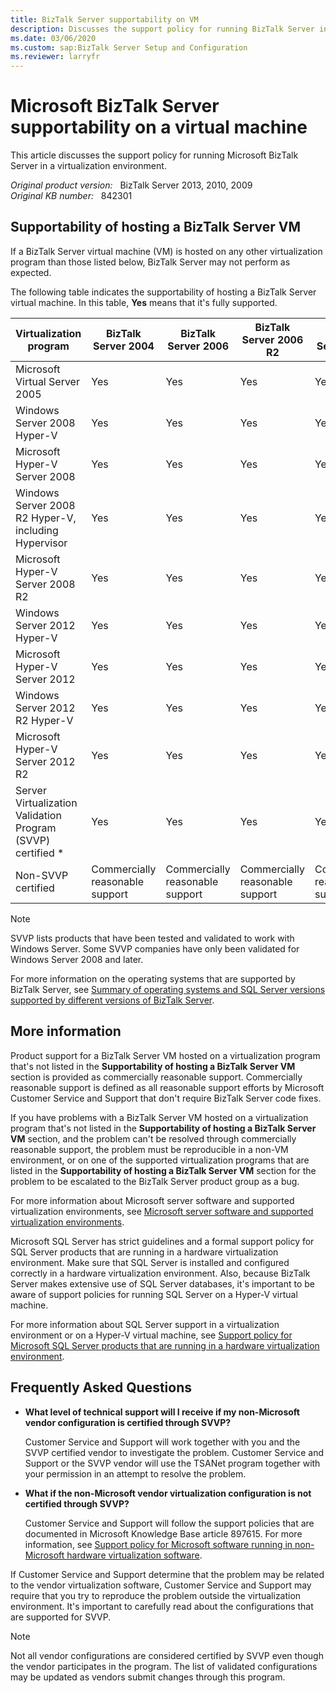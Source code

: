 ```yaml
---
title: BizTalk Server supportability on VM
description: Discusses the support policy for running BizTalk Server in a virtualization environment.
ms.date: 03/06/2020
ms.custom: sap:BizTalk Server Setup and Configuration
ms.reviewer: larryfr
---
```

# Microsoft BizTalk Server supportability on a virtual machine

This article discusses the support policy for running Microsoft BizTalk Server in a virtualization environment.

_Original product version:_ &nbsp; BizTalk Server 2013, 2010, 2009  
_Original KB number:_ &nbsp; 842301

## Supportability of hosting a BizTalk Server VM

If a BizTalk Server virtual machine (VM) is hosted on any other virtualization program than those listed below, BizTalk Server may not perform as expected.

The following table indicates the supportability of hosting a BizTalk Server virtual machine. In this table, **Yes** means that it's fully supported.

|Virtualization program|BizTalk Server 2004|BizTalk Server 2006|BizTalk Server 2006 R2|BizTalk Server 2009|BizTalk Server 2010|BizTalk Server 2013|BizTalk Server 2013 R2|
|-|-|-|-|-|-|-|-|
|Microsoft Virtual Server 2005|Yes|Yes|Yes|Yes|No|No|No|
|Windows Server 2008 Hyper-V|Yes|Yes|Yes|Yes|Yes|No|No|
|Microsoft Hyper-V Server 2008|Yes|Yes|Yes|Yes|Yes|No|No|
|Windows Server 2008 R2 Hyper-V, including Hypervisor|Yes|Yes|Yes|Yes|Yes|Yes|Yes|
|Microsoft Hyper-V Server 2008 R2|Yes|Yes|Yes|Yes|Yes|Yes|Yes|
|Windows Server 2012 Hyper-V|Yes|Yes|Yes|Yes|Yes|Yes|Yes|
|Microsoft Hyper-V Server 2012|Yes|Yes|Yes|Yes|Yes|Yes|Yes|
|Windows Server 2012 R2 Hyper-V|Yes|Yes|Yes|Yes|Yes|Yes|Yes|
|Microsoft Hyper-V Server 2012 R2|Yes|Yes|Yes|Yes|Yes|Yes|Yes|
|Server Virtualization Validation Program (SVVP) certified *|Yes|Yes|Yes|Yes|Yes|Yes|Yes|
|Non-SVVP certified|Commercially reasonable support|Commercially reasonable support|Commercially reasonable support|Commercially reasonable support|Commercially reasonable support|Commercially reasonable support|Commercially reasonable support|

> [!NOTE]
> SVVP lists products that have been tested and validated to work with Windows Server. Some SVVP companies have only been validated for Windows Server 2008 and later.

For more information on the operating systems that are supported by BizTalk Server, see [Summary of operating systems and SQL Server versions supported by different versions of BizTalk Server](https://support.microsoft.com/help/926628).

## More information

Product support for a BizTalk Server VM hosted on a virtualization program that's not listed in the **Supportability of hosting a BizTalk Server VM** section is provided as commercially reasonable support. Commercially reasonable support is defined as all reasonable support efforts by Microsoft Customer Service and Support that don't require BizTalk Server code fixes.

If you have problems with a BizTalk Server VM hosted on a virtualization program that's not listed in the **Supportability of hosting a BizTalk Server VM** section, and the problem can't be resolved through commercially reasonable support, the problem must be reproducible in a non-VM environment, or on one of the supported virtualization programs that are listed in the **Supportability of hosting a BizTalk Server VM** section for the problem to be escalated to the BizTalk Server product group as a bug.

For more information about Microsoft server software and supported virtualization environments, see [Microsoft server software and supported virtualization environments](https://support.microsoft.com/help/957006).

Microsoft SQL Server has strict guidelines and a formal support policy for SQL Server products that are running in a hardware virtualization environment. Make sure that SQL Server is installed and configured correctly in a hardware virtualization environment. Also, because BizTalk Server makes extensive use of SQL Server databases, it's important to be aware of support policies for running SQL Server on a Hyper-V virtual machine.

For more information about SQL Server support in a virtualization environment or on a Hyper-V virtual machine, see [Support policy for Microsoft SQL Server products that are running in a hardware virtualization environment](https://support.microsoft.com/help/956893).

## Frequently Asked Questions

- **What level of technical support will I receive if my non-Microsoft vendor configuration is certified through SVVP?**

    Customer Service and Support will work together with you and the SVVP certified vendor to investigate the problem. Customer Service and Support or the SVVP vendor will  use the TSANet program together with your permission in an attempt to resolve the problem.

- **What if the non-Microsoft vendor virtualization configuration is not certified through SVVP?**

    Customer Service and Support will follow the support policies that are documented in Microsoft Knowledge Base article 897615. For more information, see [Support policy for Microsoft software running in non-Microsoft hardware virtualization software](https://support.microsoft.com/help/897615).

If Customer Service and Support determine that the problem may be related to the vendor virtualization software, Customer Service and Support may require that you try to reproduce the problem outside the virtualization environment. It's important to carefully read about the configurations that are supported for SVVP.

> [!NOTE]
> Not all vendor configurations are considered certified by SVVP even though the vendor participates in the program. The list of validated configurations may be updated as vendors submit changes through this program.
